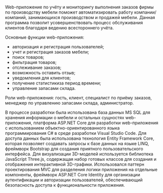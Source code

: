 Web-приложение по учёту и мониторингу выполнения заказов фирмы по производству мебели поможет автоматизировать работу компании/компаний, занимающихся производством и продажей мебели. Данная программа позволит усовершенствовать процесс обслуживания клиентов благодаря ведению всестороннего
учёта.

Основные функции web-приложения:
- авторизация и регистрация пользователей;
- учет и регистрация заказов мебели;
- поиск товаров;
- фильтрация товаров;
- отслеживание заказов;
- возможность оставить отзыв; 
- уведомления для клиентов;
- получение статистикиза период времени;
- управление запасами склада.

Роли web-приложения: гость, клиент, специалист по приёму заказов, менеджер по управлению запасами склада, администратор.

В процессе разработки была использована база данных MS SQL для хранения информации о мебели и остальных сущностях web-приложения, платформа ASP.NET Core для разработки web-приложения с использованием объектно-ориентированного языка программирования C# в среде разработки Visual Studio Code. Для доступа данных была использована технология Entity Framework Core, которая позволяет создавать запросы к базе данных на языке LINQ, фреймворк Bootstrap для создания приятного пользовательского интерфейса. Для визуализации 3D-моделей используется библиотека JavaScript Three.js, содержащая набор готовых классов для создания и отображения интерактивной 3D-графики. Использовался паттерн проектирования MVC для разделения логики приложения на отдельные компоненты, фреймворк ASP.NET Core Identity для организации аутентификации и авторизации пользователей, обеспечивающий безопасность доступа к функциональности приложения.
